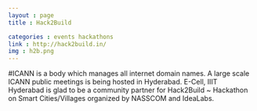 ```yaml
---
layout : page
title : Hack2Build

categories : events hackathons
link : http://hack2build.in/ 
img : h2b.png
---
```


 #ICANN is a body which manages all internet domain names. A large scale ICANN public meetings is being hosted in Hyderabad. E-Cell, IIIT Hyderabad is glad to be a community partner for Hack2Build ~ Hackathon on Smart Cities/Villages organized by NASSCOM and IdeaLabs. 	